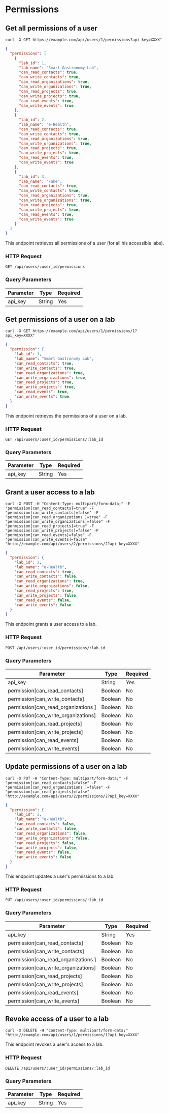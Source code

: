 # Permissions

## Get all permissions of a user

```shell
curl -X GET https://example.com/api/users/1/permissions?api_key=XXXX"
```

```json
{
  "permissions": [
    {
      "lab_id": 1,
      "lab_name": "Smart Gastronomy Lab",
      "can_read_contacts": true,
      "can_write_contacts": true,
      "can_read_organizations": true,
      "can_write_organizations": true,
      "can_read_projects": true,
      "can_write_projects": true,
      "can_read_events": true,
      "can_write_events": true
    },
    {
      "lab_id": 2,
      "lab_name": "e-Health",
      "can_read_contacts": true,
      "can_write_contacts": true,
      "can_read_organizations": true,
      "can_write_organizations": true,
      "can_read_projects": true,
      "can_write_projects": true,
      "can_read_events": true,
      "can_write_events": true
    },
    {
      "lab_id": 3,
      "lab_name": "Fake",
      "can_read_contacts": true,
      "can_write_contacts": true,
      "can_read_organizations": true,
      "can_write_organizations": true,
      "can_read_projects": true,
      "can_write_projects": true,
      "can_read_events": true,
      "can_write_events": true
    }
  ]
}
```

This endpoint retrieves all permissions of a user (for all his accessible labs).

### HTTP Request

`GET /api/users/:user_id/permissions`

### Query Parameters

Parameter | Type    | Required
--------- | ----    | --------
api_key   | String  | Yes

## Get permissions of a user on a lab

```shell
curl -X GET https://example.com/api/users/1/permissions/1?api_key=XXXX"
```

```json
{
  "permission": {
    "lab_id": 1,
    "lab_name": "Smart Gastronomy Lab",
    "can_read_contacts": true,
    "can_write_contacts": true,
    "can_read_organizations": true,
    "can_write_organizations": true,
    "can_read_projects": true,
    "can_write_projects": true,
    "can_read_events": true,
    "can_write_events": true
  }
}
```

This endpoint retrieves the permissions of a user on a lab.

### HTTP Request

`GET /api/users/:user_id/permissions/:lab_id`

### Query Parameters

Parameter | Type    | Required
--------- | ----    | --------
api_key   | String  | Yes

## Grant a user access to a lab

```shell
curl -X POST -H "Content-Type: multipart/form-data;" -F "permission[can_read_contacts]=true" -F "permission[can_write_contacts]=false" -F "permission[can_read_organizations ]=true" -F "permission[can_write_organizations]=false" -F "permission[can_read_projects]=true" -F "permission[can_write_projects]=false" -F "permission[can_read_events]=false" -F "permission[can_write_events]=false" "http://example.com/api/users/2/permissions/2?api_key=XXXX"
```

```json
{
  "permission": {
    "lab_id": 2,
    "lab_name": "e-Health",
    "can_read_contacts": true,
    "can_write_contacts": false,
    "can_read_organizations": true,
    "can_write_organizations": false,
    "can_read_projects": true,
    "can_write_projects": false,
    "can_read_events": false,
    "can_write_events": false
  }
}
```

This endpoint grants a user access to a lab.

### HTTP Request

`POST /api/users/:user_id/permissions/:lab_id`

### Query Parameters

Parameter                           | Type    | Required
---------                           | ----    | --------
api_key                             | String  | Yes
permission[can_read_contacts]       | Boolean | No
permission[can_write_contacts]      | Boolean | No
permission[can_read_organizations ] | Boolean | No
permission[can_write_organizations] | Boolean | No
permission[can_read_projects]       | Boolean | No
permission[can_write_projects]      | Boolean | No
permission[can_read_events]         | Boolean | No
permission[can_write_events]        | Boolean | No

## Update permissions of a user on a lab

```shell
curl -X PUT -H "Content-Type: multipart/form-data;" -F "permission[can_read_contacts]=false" -F "permission[can_read_organizations ]=false" -F "permission[can_read_projects]=false" "http://example.com/api/users/2/permissions/2?api_key=XXXX"
```

```json
{
  "permission": {
    "lab_id": 2,
    "lab_name": "e-Health",
    "can_read_contacts": false,
    "can_write_contacts": false,
    "can_read_organizations": false,
    "can_write_organizations": false,
    "can_read_projects": false,
    "can_write_projects": false,
    "can_read_events": false,
    "can_write_events": false
  }
}
```

This endpoint updates a user's permissions to a lab.

### HTTP Request

`PUT /api/users/:user_id/permissions/:lab_id`

### Query Parameters

Parameter                           | Type    | Required
---------                           | ----    | --------
api_key                             | String  | Yes
permission[can_read_contacts]       | Boolean | No
permission[can_write_contacts]      | Boolean | No
permission[can_read_organizations ] | Boolean | No
permission[can_write_organizations] | Boolean | No
permission[can_read_projects]       | Boolean | No
permission[can_write_projects]      | Boolean | No
permission[can_read_events]         | Boolean | No
permission[can_write_events]        | Boolean | No

## Revoke access of a user to a lab

```shell
curl -X DELETE -H "Content-Type: multipart/form-data;" "http://example.com/api/users/1/permissions/1?api_key=XXXX"
```

This endpoint revokes a user's access to a lab.

### HTTP Request

`DELETE /api/users/:user_id/permissions/:lab_id`

### Query Parameters

Parameter | Type    | Required
--------- | ----    | --------
api_key   | String  | Yes
